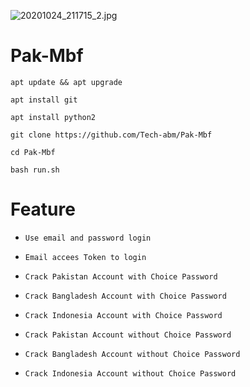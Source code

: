 ![20201024_211715_2.jpg](https://user-images.githubusercontent.com/52023076/97086760-c2634080-163e-11eb-8f53-40a77aaf53f4.jpg)

# Pak-Mbf
```
apt update && apt upgrade 

apt install git 

apt install python2 

git clone https://github.com/Tech-abm/Pak-Mbf

cd Pak-Mbf

bash run.sh
```
# Feature 
- `Use email and password login `

- `Email accees Token to login `

- ` Crack Pakistan Account with Choice Password `

- ` Crack Bangladesh Account with Choice Password `

- ` Crack Indonesia Account with Choice Password `

- ` Crack Pakistan Account without Choice Password `

- ` Crack Bangladesh Account without Choice Password `

- ` Crack Indonesia Account without Choice Password `
